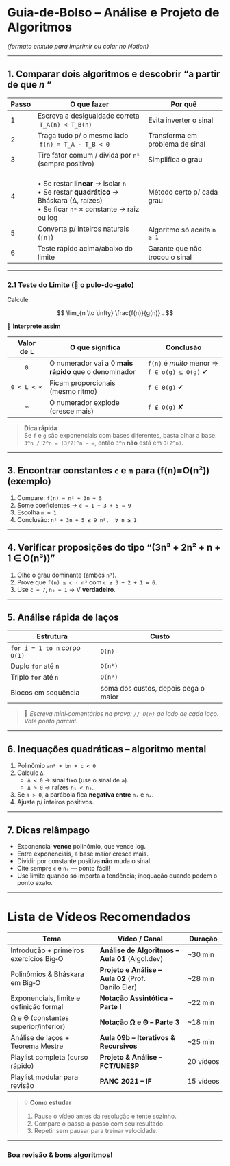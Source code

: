 # Guia‑de‑Bolso – Análise e Projeto de Algoritmos  
*(formato enxuto para imprimir ou colar no Notion)*

---

## 1. Comparar dois algoritmos e descobrir “a partir de que *n* ”

| **Passo** | **O que fazer** | **Por quê** |
|-----------|-----------------|-------------|
| 1 | Escreva a desigualdade correta &nbsp;`T_A(n) < T_B(n)` | Evita inverter o sinal |
| 2 | Traga tudo p/ o mesmo lado &nbsp;`f(n) = T_A - T_B < 0` | Transforma em problema de sinal |
| 3 | Tire fator comum / divida por `nᵏ` (sempre positivo) | Simplifica o grau |
| 4 | <br>• Se restar **linear** → isolar `n` <br>• Se restar **quadrático** → Bháskara (∆, raízes) <br>• Se ficar `nᵐ` × constante → raiz ou log | Método certo p/ cada grau |
| 5 | Converta p/ inteiros naturais (`⌈n⌉`) | Algoritmo só aceita `n ≥ 1` |
| 6 | Teste rápido acima/abaixo do limite | Garante que não trocou o sinal |

---

### 2.1 Teste do Limite (👀 o pulo‑do‑gato)

Calcule

$$
 \lim_{n \to \infty} \frac{f(n)}{g(n)} .
$$

🎯 **Interprete assim**  

| Valor de `L` | O que significa | Conclusão |
| :---: | --- | --- |
| `0` | O numerador vai a 0 **mais rápido** que o denominador | `f(n)` é *muito* menor ⇒ `f ∈ o(g) ⊆ O(g)` ✔ |
| `0 < L < ∞` | Ficam proporcionais (mesmo ritmo) | `f ∈ Θ(g)` ✔ |
| `∞` | O numerador explode (cresce mais) | `f ∉ O(g)` ✘ |

> **Dica rápida**  
> Se `f` e `g` são exponenciais com bases diferentes, basta olhar a base:  
> `3^n / 2^n = (3/2)^n → ∞`, então `3^n` **não** está em `O(2^n)`.

---

## 3. Encontrar constantes `c` e `m` para \(f(n)=O(n²)\) (exemplo)

1. Compare: `f(n) = n² + 3n + 5`  
2. Some coeficientes → `c = 1 + 3 + 5 = 9`  
3. Escolha `m = 1`  
4. Conclusão: `n² + 3n + 5 ≤ 9 n²,  ∀ n ≥ 1`

---

## 4. Verificar proposições do tipo “\(3n³ + 2n² + n + 1 ∈ O(n³)\)”

1. Olhe o grau dominante (ambos `n³`).  
2. Prove que `f(n) ≤ c · n³` com `c ≥ 3 + 2 + 1 = 6`.  
3. Use `c = 7`, `n₀ = 1` → V **verdadeiro**.

---

## 5. Análise rápida de laços

| **Estrutura** | **Custo** |
|---------------|-----------|
| `for i = 1 to n` corpo `O(1)` | `O(n)` |
| Duplo `for` até `n` | `O(n²)` |
| Triplo `for` até `n` | `O(n³)` |
| Blocos em sequência | soma dos custos, depois pega o maior |

> 🔖 *Escreva mini‑comentários na prova: `// O(n)` ao lado de cada laço. Vale ponto parcial.*

---

## 6. Inequações quadráticas – algoritmo mental

1. Polinômio `an² + bn + c < 0`  
2. Calcule `Δ`.  
   * `Δ < 0` → sinal fixo (use o sinal de `a`).  
   * `Δ > 0` → raízes `n₁ < n₂`.  
3. Se `a > 0`, a parábola fica **negativa entre** `n₁` e `n₂`.  
4. Ajuste p/ inteiros positivos.

---

## 7. Dicas relâmpago

* Exponencial **vence** polinômio, que vence log.  
* Entre exponenciais, a base maior cresce mais.  
* Dividir por constante positiva **não** muda o sinal.  
* Cite sempre `c` e `n₀` — ponto fácil!  
* Use limite quando só importa a tendência; inequação quando pedem o ponto exato.

---

# Lista de Vídeos Recomendados

| Tema | Vídeo / Canal | Duração |
|------|---------------|---------|
| Introdução + primeiros exercícios Big‑O | **Análise de Algoritmos – Aula 01** (Algol.dev) | ~30 min |
| Polinômios & Bháskara em Big‑O | **Projeto e Análise – Aula 02** (Prof. Danilo Eler) | ~28 min |
| Exponenciais, limite e definição formal | **Notação Assintótica – Parte I** | ~22 min |
| Ω e Θ (constantes superior/inferior) | **Notação Ω e Θ – Parte 3** | ~18 min |
| Análise de laços + Teorema Mestre | **Aula 09b – Iterativos & Recursivos** | ~25 min |
| Playlist completa (curso rápido) | **Projeto & Análise – FCT/UNESP** | 20 vídeos |
| Playlist modular para revisão | **PANC 2021 – IF** | 15 vídeos |

> 💡 **Como estudar**  
> 1. Pause o vídeo antes da resolução e tente sozinho.  
> 2. Compare o passo‑a‑passo com seu resultado.  
> 3. Repetir sem pausar para treinar velocidade.

---

### Boa revisão & bons algoritmos!
